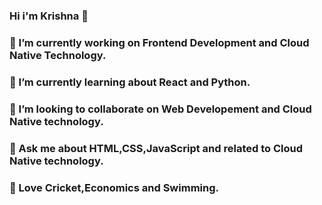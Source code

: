 ### Hi i'm Krishna 👋





###    🔭 I’m currently working on Frontend Development and Cloud Native Technology.
###    🌱 I’m currently learning about React and Python.
###    👯 I’m looking to collaborate on Web Developement and  Cloud Native technology.
###    💬 Ask me about HTML,CSS,JavaScript and related to Cloud Native technology.
###    🔭 Love Cricket,Economics and Swimming. 

